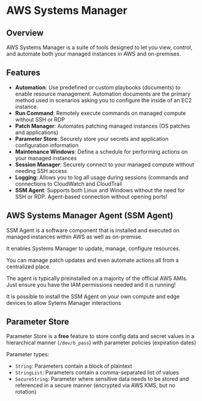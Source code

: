 # AWS Systems Manager

## Overview

AWS Systems Manager is a suite of tools designed to let you view, control, and automate both your managed instances in AWS and on-premises.


## Features

- **Automation**: Use predefined or custom playbooks (documents) to enable resource management. Automation documents are the primary method used in scenarios asking you to configure the inside of an EC2 instance.
- **Run Command**: Remotely execute commands on managed compute without SSH or RDP
- **Patch Manager**: Automates patching managed instances (OS patches and applications)
- **Parameter Store**: Securely store your secrets and application configuration information
- **Maintenance Windows**: Define a schedule for performing actions on your managed instances
- **Session Manager**: Securely connect to your managed compute without needing SSH access
- **Logging**: Allows you to log all usage during sessions (commands and connections to CloudWatch and CloudTrail
- **SSM Agent**: Supports both Linux and Windows without the need for SSH or RDP. Agent-based connection without opening ports!


## AWS Systems Manager Agent (SSM Agent)

SSM Agent is a software component that is installed and executed on managed instances within AWS as well as on-premise.

It enables Systems Manager to update, manage, configure resources.

You can manage patch updates and even automate actions all from a centralized place.

The agent is typically preinstalled on a majority of the official AWS AMIs. Just ensure you have the IAM permissions needed and it is running!

It is possible to install the SSM Agent on your own compute and edge devices to allow Sytems Manager interactions


## Parameter Store

Parameter Store is a **free** feature to store config data and secret values in a hierarchical manner (`/dev/b_pass`) with parameter policies (expiration dates)

Parameter types:
- `String`: Parameters contain a block of plaintext
- `StringList`: Parameters contain a comma-separated list of values
- `SecureString`: Parameter where sensitive data needs to be stored and referenced in a secure manner (encrypted via AWS KMS, but no rotation)